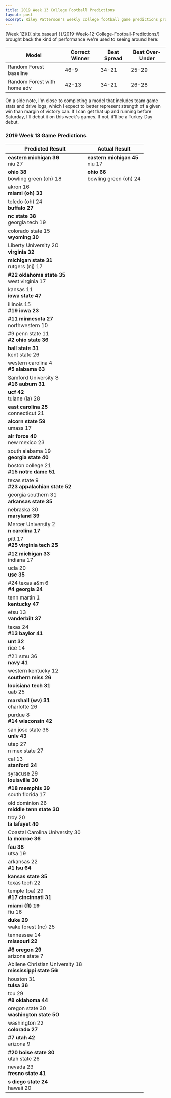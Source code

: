 ```yaml
---
title: 2019 Week 13 College Football Predictions
layout: post
excerpt: Riley Patterson's weekly college football game predictions produced from a gradually improving pagerank-based model. Updated with comparisons to actual results as those results come in.
---
```


[Week 12]({{ site.baseurl }}/2019-Week-12-College-Football-Predictions/) brought back the kind of performance we're used to seeing around here:

| Model | Correct Winner | Beat Spread | Beat Over-Under |
|-------|----------------|-------------|-----------------|
| Random Forest baseline | 46-9 | 34-21 | 25-29 |
| Random Forest with home adv | 42-13 | 34-21 | 26-28 |

On a side note, I'm close to completing a model that includes team game stats and drive logs, which I expect to better represent strength of a given win than margin of victory can. If I can get that up and running before Saturday, I'll debut it on this week's games. If not, it'll be a Turkey Day debut.

### 2019 Week 13 Game Predictions

| Predicted Result | Actual Result |
|------------------|---------------|
| **eastern michigan 36**<br>niu 27 | **eastern michigan 45**<br>niu 17 |
| **ohio 38**<br>bowling green (oh) 18 | **ohio 66**<br>bowling green (oh) 24 |
| akron 16<br>**miami (oh) 33** |  |
| toledo (oh) 24<br>**buffalo 27** |  |
| **nc state 38**<br>georgia tech 19 |  |
| colorado state 15<br>**wyoming 30** |  |
| Liberty University 20<br>**virginia 32** |  |
| **michigan state 31**<br>rutgers (nj) 17 |  |
| **#22 oklahoma state 35**<br>west virginia 17 |  |
| kansas 11<br>**iowa state 47** |  |
| illinois 15<br>**#19 iowa 23** |  |
| **#11 minnesota 27**<br>northwestern 10 |  |
| #9 penn state 11<br>**#2 ohio state 36** |  |
| **ball state 31**<br>kent state 26 |  |
| western carolina 4<br>**#5 alabama 63** |  |
| Samford University 3<br>**#16 auburn 31** |  |
| **ucf 42**<br>tulane (la) 28 |  |
| **east carolina 25**<br>connecticut 21 |  |
| **alcorn state 59**<br>umass 17 |  |
| **air force 40**<br>new mexico 23 |  |
| south alabama 19<br>**georgia state 40** |  |
| boston college 21<br>**#15 notre dame 51** |  |
| texas state 9<br>**#23 appalachian state 52** |  |
| georgia southern 31<br>**arkansas state 35** |  |
| nebraska 30<br>**maryland 39** |  |
| Mercer University 2<br>**n carolina 17** |  |
| pitt 17<br>**#25 virginia tech 25** |  |
| **#12 michigan 33**<br>indiana 17 |  |
| ucla 20<br>**usc 35** |  |
| #24 texas a&m 6<br>**#4 georgia 24** |  |
| tenn martin 1<br>**kentucky 47** |  |
| etsu 13<br>**vanderbilt 37** |  |
| texas 24<br>**#13 baylor 41** |  |
| **unt 32**<br>rice 14 |  |
| #21 smu 36<br>**navy 41** |  |
| western kentucky 12<br>**southern miss 26** |  |
| **louisiana tech 31**<br>uab 25 |  |
| **marshall (wv) 31**<br>charlotte 26 |  |
| purdue 8<br>**#14 wisconsin 42** |  |
| san jose state 38<br>**unlv 43** |  |
| utep 27<br>n mex state 27 |  |
| cal 13<br>**stanford 24** |  |
| syracuse 29<br>**louisville 30** |  |
| **#18 memphis 39**<br>south florida 17 |  |
| old dominion 26<br>**middle tenn state 30** |  |
| troy 20<br>**la lafayet 40** |  |
| Coastal Carolina University 30<br>**la monroe 36** |  |
| **fau 38**<br>utsa 19 |  |
| arkansas 22<br>**#1 lsu 64** |  |
| **kansas state 35**<br>texas tech 22 |  |
| temple (pa) 29<br>**#17 cincinnati 31** |  |
| **miami (fl) 19**<br>fiu 16 |  |
| **duke 29**<br>wake forest (nc) 25 |  |
| tennessee 14<br>**missouri 22** |  |
| **#6 oregon 29**<br>arizona state 7 |  |
| Abilene Christian University 18<br>**mississippi state 56** |  |
| houston 31<br>**tulsa 36** |  |
| tcu 29<br>**#8 oklahoma 44** |  |
| oregon state 30<br>**washington state 50** |  |
| washington 22<br>**colorado 27** |  |
| **#7 utah 42**<br>arizona 9 |  |
| **#20 boise state 30**<br>utah state 26 |  |
| nevada 23<br>**fresno state 41** |  |
| **s diego state 24**<br>hawaii 20 |  |
